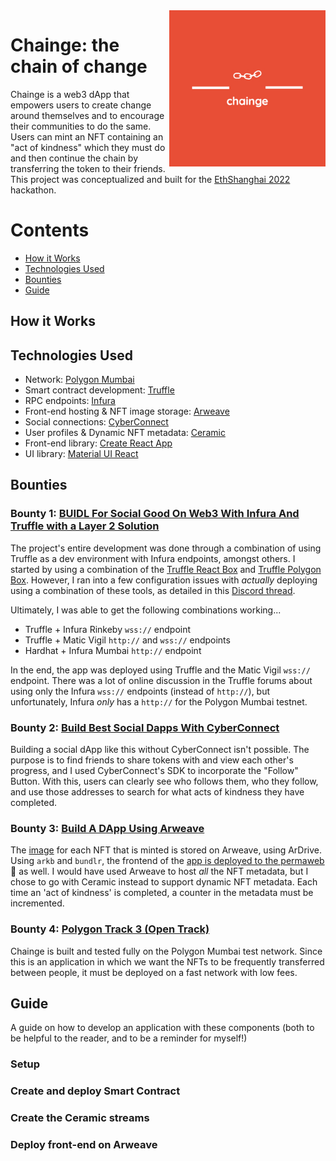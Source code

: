 <img src="chainge-logos.jpeg" width=250 align="right"/>

# Chainge: the chain of change

Chainge is a web3 dApp that empowers users to create change around themselves and to encourage their communities to do the same. Users can mint an NFT containing an "act of kindness" which they must do and then continue the chain by transferring the token to their friends. This project was conceptualized and built for the [EthShanghai 2022](https://hackathon.ethshanghai.org/) hackathon.


# Contents

- [How it Works](#how-it-works)
- [Technologies Used](#tech-used)
- [Bounties](#bounties)
- [Guide](#guide)

## How it Works

## Technologies Used

- Network: [Polygon Mumbai](https://polygon.technology/)
- Smart contract development: [Truffle](https://trufflesuite.com/)
- RPC endpoints: [Infura](https://infura.io/)
- Front-end hosting & NFT image storage: [Arweave](https://www.arweave.org/)
- Social connections: [CyberConnect](https://cyberconnect.me/)
- User profiles & Dynamic NFT metadata: [Ceramic](https://ceramic.network/)
- Front-end library: [Create React App](https://create-react-app.dev/)
- UI library: [Material UI React](https://mui.com/material-ui/getting-started/installation/)

## Bounties

### Bounty 1: [BUIDL For Social Good On Web3 With Infura And Truffle with a Layer 2 Solution](https://gitcoin.co/issue/28876)

The project's entire development was done through a combination of using Truffle as a dev environment with Infura endpoints, amongst others. I started by using a combination of the [Truffle React Box](https://trufflesuite.com/boxes/react/) and [Truffle Polygon Box](https://trufflesuite.com/boxes/polygon/). However, I ran into a few configuration issues with _actually_ deploying using a combination of these tools, as detailed in this [Discord thread](https://discord.com/channels/969606926868570162/973945098746335252/980448997892296704).

Ultimately, I was able to get the following combinations working...

- Truffle + Infura Rinkeby `wss://` endpoint
- Truffle + Matic Vigil `http://` and `wss://` endpoints
- Hardhat + Infura Mumbai `http://` endpoint

In the end, the app was deployed using Truffle and the Matic Vigil `wss://` endpoint. There was a lot of online discussion in the Truffle forums about using only the Infura `wss://` endpoints (instead of `http://`), but unfortunately, Infura _only_ has a `http://` for the Polygon Mumbai testnet.

### Bounty 2: [Build Best Social Dapps With CyberConnect](https://gitcoin.co/issue/28881)

Building a social dApp like this without CyberConnect isn't possible. The purpose is to find friends to share tokens with and view each other's progress, and I used CyberConnect's SDK to incorporate the "Follow" Button. With this, users can clearly see who follows them, who they follow, and use those addresses to search for what acts of kindness they have completed.

### Bounty 3: [Build A DApp Using Arweave](https://gitcoin.co/issue/28889)

The [image](https://ugnie2vqerzywroilo3dk4lerfv2xxidwfxxy2w5koozrtkwhq.arweave.net/oZqCarAkc4tFyFu2NXFki_Wur3QOxb3xq3VOdmM1WPE) for each NFT that is minted is stored on Arweave, using ArDrive. Using `arkb` and `bundlr`, the frontend of the [app is deployed to the permaweb](https://yyfyrtzye2u2lxcwy6n4pr2cfh5ucrqsl5mopvouauv6unym.arweave.net/xguIzzgmqaXcV-sebx8dCKft_BRhJfWOfV1AUr6jcMY/) 🐘 as well. I would have used Arweave to host _all_ the NFT metadata, but I chose to go with Ceramic instead to support dynamic NFT metadata. Each time an 'act of kindness' is completed, a counter in the metadata must be incremented.

### Bounty 4: [Polygon Track 3 (Open Track)](https://gitcoin.co/issue/28870)

Chainge is built and tested fully on the Polygon Mumbai test network. Since this is an application in which we want the NFTs to be frequently transferred between people, it must be deployed on a fast network with low fees.

## Guide

A guide on how to develop an application with these components (both to be helpful to the reader, and to be a reminder for myself!)

### Setup

### Create and deploy Smart Contract

### Create the Ceramic streams

### Deploy front-end on Arweave
